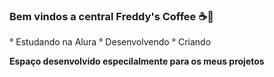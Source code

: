 ### Bem vindos a central Freddy's Coffee ☕🐻

° Estudando na Alura
° Desenvolvendo
° Criando 

**Espaço desenvolvido especilalmente para os meus projetos**
